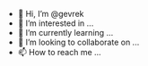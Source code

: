 - 👋 Hi, I’m @gevrek
- 👀 I’m interested in ...
- 🌱 I’m currently learning ...
- 💞️ I’m looking to collaborate on ...
- 📫 How to reach me ...

<!---
gevrek/gevrek is a ✨ special ✨ repository because its `README.md` (this file) appears on your GitHub profile.
You can click the Preview link to take a look at your changes.
--->
